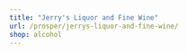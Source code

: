 ```yaml
---
title: "Jerry's Liquor and Fine Wine"
url: /prosper/jerrys-liquor-and-fine-wine/
shop: alcohol
---
```

